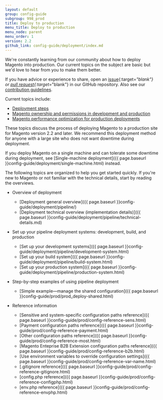 ```yaml
---
layout: default
group: config-guide
subgroup: 998_prod
title: Deploy to production
menu_title: Deploy to production
menu_node: parent
menu_order: 1
version: 2.2
github_link: config-guide/deployment/index.md
---
```


We're constantly learning from our community about how to deploy Magento into production. Our current topics on the subject are basic but we'd love to hear from you to make them better.

If you have advice or experience to share, open an [issue](https://github.com/magento/devdocs/issues){:target=_"blank"} or [pull request](https://github.com/magento/devdocs/pulls){:target=_"blank"}  in our GitHub repository. Also see our [contribution guidelines]({{page.baseurl}}contributor-guide/contributing.html).

Current topics include:

*	[Deployment steps]({{page.baseurl}}config-guide/prod/prod_deploy.html)
*	[Magento ownership and permissions in development and production]({{page.baseurl}}config-guide/prod/prod_file-sys-perms.html)
* [Magento performance optimization for production deployments]({{page.baseurl}}config-guide/prod/prod_perf-optimize.html)

These topics discuss the process of deploying Magento to a production site for Magento version 2.2 and later. We recommend this deployment method for anyone with a large site who does not want downtime during deployment.

If you deploy Magento on a single machine and can tolerate some downtime during deployment, see [Single-machine deployment]({{ page.baseurl }}config-guide/deployment/single-machine.html) instead.

The following topics are organized to help you get started quickly. If you're new to Magento or not familiar with the technical details, start by reading the overviews.

*	Overview of deployment

	*	[Deployment general overview]({{ page.baseurl }}config-guide/deployment/pipeline/)
	*	[Deployment technical overview (implementation details)]({{ page.baseurl }}config-guide/deployment/pipeline/technical-details.md)

*	Set up your pipeline deployment systems: development, build, and production

	*	[Set up your development systems]({{ page.baseurl }}config-guide/deployment/pipeline/development-system.html)
	*	[Set up your build system]({{ page.baseurl }}config-guide/deployment/pipeline/build-system.html)
	*	[Set up your production system]({{ page.baseurl }}config-guide/deployment/pipeline/production-system.html)

*	Step-by-step examples of using pipeline deployment

	*	[Simple example&mdash;manage the shared configuration]({{ page.baseurl }}config-guide/prod/prod_deploy-shared.html)

*	Reference information

	*	[Sensitive and system-specific configuration paths reference]({{ page.baseurl }}config-guide/prod/config-reference-sens.html)
	*	[Payment configuration paths reference]({{ page.baseurl }}config-guide/prod/config-reference-payment.html)
	*	[Other configuration paths reference]({{ page.baseurl }}config-guide/prod/config-reference-most.html)
	*	[Magento Enteprise B2B Extension configuration paths reference]({{ page.baseurl }}config-guide/prod/config-reference-b2b.html)
	*	[Use environment variables to override configuration settings]({{ page.baseurl }}config-guide/prod/config-reference-var-name.html)
	*	[.gitignore reference]({{ page.baseurl }}config-guide/prod/config-reference-gitignore.html)
	*	[config.php reference]({{ page.baseurl }}config-guide/prod/config-reference-configphp.html)
	*	[env.php reference]({{ page.baseurl }}config-guide/prod/config-reference-envphp.html)
